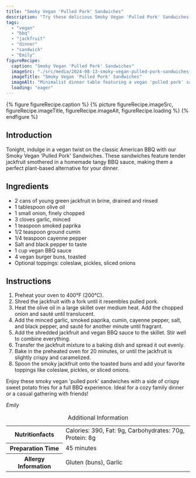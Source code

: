 ```yaml
---
title: "Smoky Vegan 'Pulled Pork' Sandwiches"
description: "Try these delicious Smoky Vegan 'Pulled Pork' Sandwiches featuring jackfruit and a homemade BBQ sauce for a plant-based dinner."
tags:
  - "vegan"
  - "bbq"
  - "jackfruit"
  - "dinner"
  - "sandwich"
  - "Emily"
figureRecipe: 
  caption: "Smoky Vegan 'Pulled Pork' Sandwiches"
  imageSrc: "./src/media/2024-08-13-smoky-vegan-pulled-pork-sandwiches-6987.png"
  imageTitle: "Smoky Vegan 'Pulled Pork' Sandwiches"
  imageAlt: "Minimalist dinner table featuring a vegan 'pulled pork' sandwich with caramelized jackfruit, coleslaw, and sweet potato fries on a light wooden table."
  loading: "eager"
---
```


{% figure figureRecipe.caption %}
{% picture figureRecipe.imageSrc, figureRecipe.imageTitle, figureRecipe.imageAlt, figureRecipe.loading %}
{% endfigure %}

## Introduction

Tonight, indulge in a vegan twist on the classic American BBQ with our Smoky Vegan 'Pulled Pork' Sandwiches. These sandwiches feature tender jackfruit smothered in a homemade tangy BBQ sauce, making them a perfect plant-based alternative for your dinner.

## Ingredients

- 2 cans of young green jackfruit in brine, drained and rinsed
- 1 tablespoon olive oil
- 1 small onion, finely chopped
- 3 cloves garlic, minced
- 1 teaspoon smoked paprika
- 1/2 teaspoon ground cumin
- 1/4 teaspoon cayenne pepper
- Salt and black pepper to taste
- 1 cup vegan BBQ sauce
- 4 vegan burger buns, toasted
- Optional toppings: coleslaw, pickles, sliced onions

## Instructions

1. Preheat your oven to 400°F (200°C).
2. Shred the jackfruit with a fork until it resembles pulled pork.
3. Heat the olive oil in a large skillet over medium heat. Add the chopped onion and sauté until translucent.
4. Add the minced garlic, smoked paprika, cumin, cayenne pepper, salt, and black pepper, and sauté for another minute until fragrant.
5. Add the shredded jackfruit and vegan BBQ sauce to the skillet. Stir well to combine everything.
6. Transfer the jackfruit mixture to a baking dish and spread it out evenly.
7. Bake in the preheated oven for 20 minutes, or until the jackfruit is slightly crispy and caramelized.
8. Spoon the smoky jackfruit onto the toasted buns and add your favorite toppings like coleslaw, pickles, or sliced onions.

Enjoy these smoky vegan 'pulled pork' sandwiches with a side of crispy sweet potato fries for a full BBQ experience. Ideal for a cozy family dinner or a casual gathering with friends!

*Emily*

<table><caption class='sr-only'>Additional Information</caption><tr><th>Nutritionfacts</th><td>Calories: 390, Fat: 9g, Carbohydrates: 70g, Protein: 8g&nbsp;</td></tr><tr><th>Preparation Time</th><td>45 minutes&nbsp;</td></tr><tr><th>Allergy Information</th><td>Gluten (buns), Garlic&nbsp;</td></tr></table>

